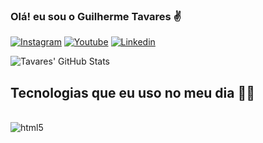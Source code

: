### Olá! eu sou o Guilherme Tavares ✌️

[![Instagram](https://img.shields.io/badge/Instagram-E4405F?style=for-the-badge&logo=instagram&logoColor=white)](https://www.instagram.com/guilherme_tavaress/)
[![Youtube](https://img.shields.io/badge/YouTube-FF0000?style=for-the-badge&logo=youtube&logoColor=white)](https://www.youtube.com/channel/UCGD5uqVPb1jFvsmn12xHJcQ)
[![Linkedin](https://img.shields.io/badge/LinkedIn-0077B5?style=for-the-badge&logo=linkedin&logoColor=white)](https://www.linkedin.com/in/guilherme-tavares-749990190/)


![Tavares' GitHub Stats](https://github-readme-stats.vercel.app/api?username=guiTavares13&show_icons=true&theme=dracula)

## Tecnologias que eu uso no meu dia 🧰🔨

<div style="display: inline_block"><br/>
  <img align="center" alt="html5" src="https://img.shields.io/badge/HTML5-E34F26?style=for-the-badge&logo=html5&logoColor=white"/>
</div>

